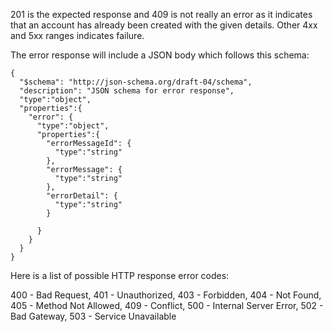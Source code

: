 201 is the expected response and 409 is not really an error as it indicates that an account has already been created with
the given details. Other 4xx and 5xx ranges indicates failure.

The error response will include a JSON body which follows this schema:

````
{
  "$schema": "http://json-schema.org/draft-04/schema",
  "description": "JSON schema for error response",
  "type":"object",
  "properties":{
    "error": {
      "type":"object",
      "properties":{
        "errorMessageId": {
          "type":"string"
        },
        "errorMessage": {
          "type":"string"
        },
        "errorDetail": {
          "type":"string"
        }

      }
    }
  }
}
````

Here is a list of possible HTTP response error codes:

400 - Bad Request,
401 - Unauthorized,
403 - Forbidden,
404 - Not Found,
405 - Method Not Allowed,
409 - Conflict,
500 - Internal Server Error,
502 - Bad Gateway,
503 - Service Unavailable